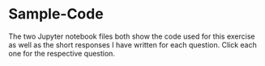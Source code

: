 # Sample-Code

The two Jupyter notebook files both show the code used for this exercise as well as the short responses I have written for each question. Click each one for the respective question. 
